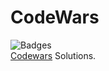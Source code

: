 # CodeWars  
![Badges](https://www.codewars.com/users/NIaa/badges/large)  
[Codewars](https://www.codewars.com/users/NIaa) Solutions.  
